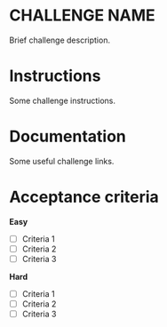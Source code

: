 # CHALLENGE NAME

Brief challenge description.

# Instructions

Some challenge instructions.

# Documentation

Some useful challenge links.

# Acceptance criteria

**Easy**

- [ ] Criteria 1
- [ ] Criteria 2
- [ ] Criteria 3

**Hard**

- [ ] Criteria 1
- [ ] Criteria 2
- [ ] Criteria 3